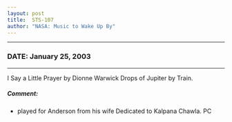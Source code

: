 ```yaml
---
layout: post
title:  STS-107
author: "NASA: Music to Wake Up By"
---
```


----
### DATE: January 25, 2003
----
I Say a Little Prayer by Dionne Warwick
Drops of Jupiter by Train.

##### Comment:
* played for Anderson from his wife
Dedicated to Kalpana Chawla. PC
